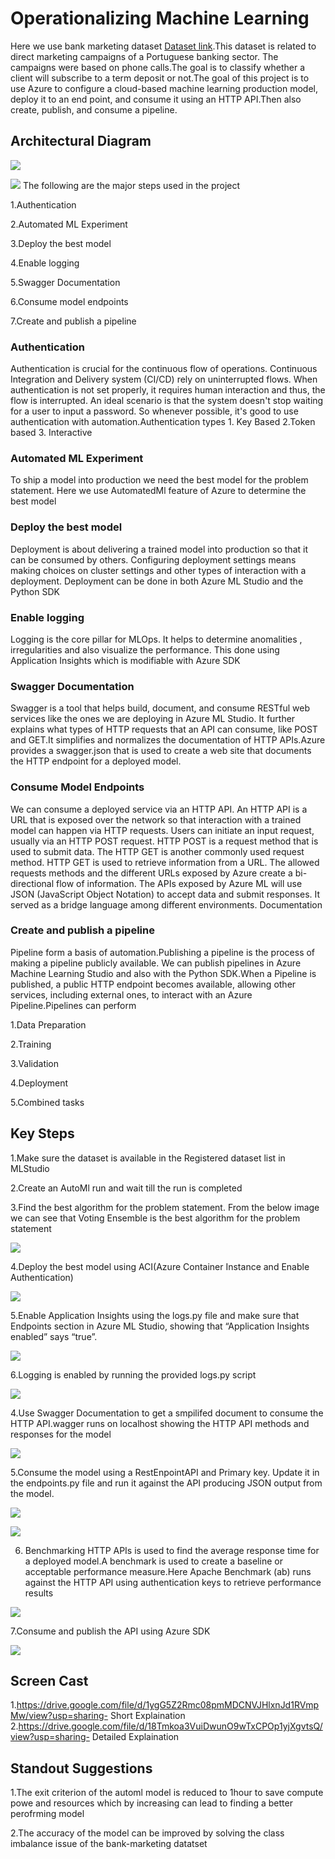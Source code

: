 
# Operationalizing Machine Learning

Here we use bank marketing dataset [Dataset link](https://automlsamplenotebookdata.blob.core.windows.net/automl-sample-notebook-data/bankmarketing_train.csv).This dataset is related to direct marketing campaigns of a Portuguese banking sector. The campaigns were based on phone calls.The goal is to classify whether a client will subscribe to a term deposit or not.The goal of this project is to use Azure to configure a cloud-based machine learning production model, deploy it to an end point, and consume it using an HTTP API.Then also create, publish, and consume a pipeline.

## Architectural Diagram

![](https://github.com/AarthiAlagammai/Operationalizing-Machine-Learning-using-Azure/blob/master/Screenshots%20from%20the%20workspace/architecural%20diagram1.png)

![](https://github.com/AarthiAlagammai/Operationalizing-Machine-Learning-using-Azure/blob/master/Screenshots%20from%20the%20workspace/architecural%20diagram.png)
The following are the major steps used in the project

1.Authentication

2.Automated ML Experiment

3.Deploy the best model

4.Enable logging

5.Swagger Documentation

6.Consume model endpoints

7.Create and publish a pipeline

### Authentication

Authentication is crucial for the continuous flow of operations. Continuous Integration and Delivery system (CI/CD) rely on uninterrupted flows. When authentication is not set properly, it requires human interaction and thus, the flow is interrupted. An ideal scenario is that the system doesn't stop waiting for a user to input a password. So whenever possible, it's good to use authentication with automation.Authentication types 1. Key Based 2.Token based 3. Interactive

### Automated ML Experiment

To ship a model into production we need the best model for the problem statement. Here we use AutomatedMl feature of Azure to determine the best model 

### Deploy the best model

Deployment is about delivering a trained model into production so that it can be consumed by others. Configuring deployment settings means making choices on cluster settings and other types of interaction with a deployment. Deployment can be done in both Azure ML Studio and the Python SDK 

### Enable logging

Logging is the core pillar for MLOps. It helps to determine anomalities , irregularities and also visualize the performance. This done using Application Insights which is modifiable with Azure SDK

### Swagger Documentation

Swagger is a tool that helps build, document, and consume RESTful web services like the ones we are deploying in Azure ML Studio. It further explains what types of HTTP requests that an API can consume, like POST and GET.It simplifies and normalizes the documentation of HTTP APIs.Azure provides a swagger.json that is used to create a web site that documents the HTTP endpoint for a deployed model.

### Consume Model Endpoints

We can consume a deployed service via an HTTP API. An HTTP API is a URL that is exposed over the network so that interaction with a trained model can happen via HTTP requests.
Users can initiate an input request, usually via an HTTP POST request. HTTP POST is a request method that is used to submit data. The HTTP GET is another commonly used request method. HTTP GET is used to retrieve information from a URL. The allowed requests methods and the different URLs exposed by Azure create a bi-directional flow of information.
The APIs exposed by Azure ML will use JSON (JavaScript Object Notation) to accept data and submit responses. It served as a bridge language among different environments.
Documentation


### Create and publish a pipeline

Pipeline form a basis of automation.Publishing a pipeline is the process of making a pipeline publicly available. We can publish pipelines in Azure Machine Learning Studio and also  with the Python SDK.When a Pipeline is published, a public HTTP endpoint becomes available, allowing other services, including external ones, to interact with an Azure Pipeline.Pipelines can perform  

1.Data Preparation

2.Training 

3.Validation

4.Deployment

5.Combined tasks



## Key Steps
1.Make sure the dataset is available in the Registered dataset list in MLStudio

2.Create an AutoMl run and wait till the run is completed

3.Find the best algorithm for the problem statement. From the below image we can see that Voting Ensemble is the best algorithm for the problem statement 

![](https://github.com/AarthiAlagammai/Operationalizing-Machine-Learning-using-Azure/blob/master/Screenshots%20from%20the%20workspace/automl%20best%20model.PNG)



4.Deploy the best model using ACI(Azure Container Instance and Enable Authentication)

![](https://github.com/AarthiAlagammai/Operationalizing-Machine-Learning-using-Azure/blob/master/Screenshots%20from%20the%20workspace/successful-deployment.PNG)


5.Enable Application Insights using the logs.py file and make sure that Endpoints section in Azure ML Studio, showing that “Application Insights enabled” says “true”.

![](https://github.com/AarthiAlagammai/Operationalizing-Machine-Learning-using-Azure/blob/master/Screenshots%20from%20the%20workspace/appinights_enabled1.PNG)

6.Logging is enabled by running the provided logs.py script

![](https://github.com/AarthiAlagammai/Operationalizing-Machine-Learning-using-Azure/blob/master/Screenshots%20from%20the%20workspace/appinsights-enabled.PNG)


4.Use Swagger Documentation to get a smpilifed document to consume the HTTP API.wagger runs on localhost showing the HTTP API methods and responses for the model

![](https://github.com/AarthiAlagammai/Operationalizing-Machine-Learning-using-Azure/blob/master/Screenshots%20from%20the%20workspace/swagger_bank_marketing_post1.PNG)


5.Consume the model using a RestEnpointAPI and Primary key. Update it in the endpoints.py file and run it against the API producing JSON output from the model.

![](https://github.com/AarthiAlagammai/Operationalizing-Machine-Learning-using-Azure/blob/master/Screenshots%20from%20the%20workspace/endpoint_consume1.PNG)

![](https://github.com/AarthiAlagammai/Operationalizing-Machine-Learning-using-Azure/blob/master/Screenshots%20from%20the%20workspace/endpoint_consume2.PNG)


6. Benchmarking HTTP APIs is used to find the average response time for a deployed model.A benchmark is used to create a baseline or acceptable performance measure.Here Apache Benchmark (ab) runs against the HTTP API using authentication keys to retrieve performance results

![](https://github.com/AarthiAlagammai/Operationalizing-Machine-Learning-using-Azure/blob/master/Screenshots%20from%20the%20workspace/bench3.PNG)


7.Consume and publish the API using Azure SDK

![](https://github.com/AarthiAlagammai/Operationalizing-Machine-Learning-using-Azure/blob/master/Screenshots%20from%20the%20workspace/pipeline_endpoint.PNG)


## Screen Cast

1.https://drive.google.com/file/d/1ygG5Z2Rmc08pmMDCNVJHlxnJd1RVmpMw/view?usp=sharing- Short Explaination
2.https://drive.google.com/file/d/18Tmkoa3VuiDwunO9wTxCPOp1yjXgvtsQ/view?usp=sharing- Detailed Explaination


## Standout Suggestions
1.The exit criterion of the automl model is reduced to 1hour to save compute powe and resources which by increasing can lead to finding a better perofrming model

2.The accuracy of the model can be improved by solving the class imbalance issue of the bank-marketing datatset



